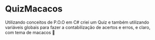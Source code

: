 # QuizMacacos
Utilizando conceitos de P.O.O em C# criei um Quiz e também utilizando variáveis globais para fazer a contabilização de acertos e erros, e claro, com tema de macacos 🐒
